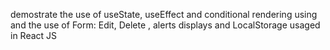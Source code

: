 demostrate the use of 
useState, 
useEffect 
and conditional rendering using 
and the use of Form: Edit, Delete , alerts displays
and LocalStorage usaged in React JS